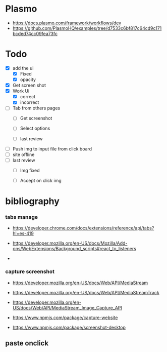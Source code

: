 


# Plasmo
- https://docs.plasmo.com/framework/workflows/dev
- https://github.com/PlasmoHQ/examples/tree/d7533c6bf817c64cd9c171bcded74cc09fea73fc


# Todo

- [x] add the ui
  - [x] Fixed
  - [x] opacity
- [x] Get screen shot
- [x] Work Ui
  - [x] correct
  - [x] incorrect

- [ ] Tab from others pages
  - [ ] Get screenshot
  - [ ] Select options
  - [ ] last review


- [ ] Push img to input file from click board
- [ ] site offline
- [ ] last review
  - [ ] Img fixed
  - [ ] Accept on click img






# bibliography

 
### tabs manage
- https://developer.chrome.com/docs/extensions/reference/api/tabs?hl=es-419

- https://developer.mozilla.org/en-US/docs/Mozilla/Add-ons/WebExtensions/Background_scripts#react_to_listeners
- 

### capture screenshot 

- https://developer.mozilla.org/en-US/docs/Web/API/MediaStream
- https://developer.mozilla.org/en-US/docs/Web/API/MediaStreamTrack
- https://developer.mozilla.org/en-US/docs/Web/API/MediaStream_Image_Capture_API
  
- https://www.npmjs.com/package/capture-website
- https://www.npmjs.com/package/screenshot-desktop


## paste onclick
